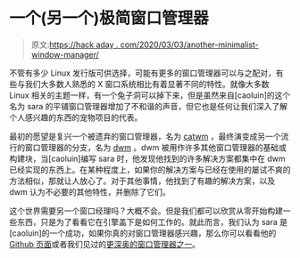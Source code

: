 # 一个(另一个)极简窗口管理器

> 原文:[https://hack aday . com/2020/03/03/another-minimalist-window-manager/](https://hackaday.com/2020/03/03/another-minimalist-window-manager/)

不管有多少 Linux 发行版可供选择，可能有更多的窗口管理器可以与之配对，有些与我们大多数人熟悉的 X 窗口系统相比有着显著不同的特性。就像大多数 Linux 相关的主题一样，有一个兔子洞可以掉下来，但是虽然来自[caoluin]的这个名为 sara 的平铺窗口管理器增加了不和谐的声音，但它也是任何让我们深入了解个人感兴趣的东西的宠物项目的代表。

最初的愿望是复兴一个被遗弃的窗口管理器，名为 [catwm](https://github.com/pyknite/catwm) ，最终演变成另一个流行的窗口管理器的分支，名为 [dwm](https://en.wikipedia.org/wiki/Dwm) 。dwm 被用作许多其他窗口管理器的基础或构建块，当[caoluin]编写 sara 时，他发现他找到的许多解决方案都集中在 dwm 已经实现的东西上。在某种程度上，如果你的解决方案与已经在使用的屡试不爽的方法相似，那就让人放心了。对于其他事情，他找到了有趣的解决方案，以及 dwm 认为不必要的其他特性，并删除了它们。

这个世界需要另一个窗口经理吗？大概不会。但是我们都可以欣赏从零开始构建一些东西，只是为了看看它在引擎盖下是如何工作的。就此而言，我们认为 sara 是[caoluin]的一个成功，如果你真的对窗口管理器感兴趣，那么你可以看看他的[Github 页面](https://github.com/gitluin/sara)或者我们见过的[更深奥的窗口管理器之一](https://hackaday.com/2013/04/20/gui-window-manager-on-an-avr-chip/)。
